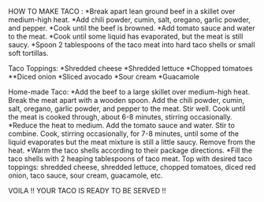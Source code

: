 HOW TO MAKE TACO :
*Break apart lean ground beef in a skillet over medium-high heat.
*Add chili powder, cumin, salt, oregano, garlic powder, and pepper.
*Cook until the beef is browned.
*Add tomato sauce and water to the meat.
*Cook until some liquid has evaporated, but the meat is still saucy.
*Spoon 2 tablespoons of the taco meat into hard taco shells or small soft tortillas.

Taco Toppings:
*Shredded cheese
*Shredded lettuce
*Chopped tomatoes
**Diced onion
*Sliced avocado
*Sour cream
*Guacamole

Home-made Taco:
*Add the beef to a large skillet over medium-high heat. Break the meat apart with a wooden spoon. Add the chili powder, cumin, salt, oregano, garlic powder, and pepper to the meat. Stir well. Cook until the meat is cooked through, about 6-8 minutes, stirring occasionally.
*Reduce the heat to medium. Add the tomato sauce and water. Stir to combine. Cook, stirring occasionally, for 7-8 minutes, until some of the liquid evaporates but the meat mixture is still a little saucy. Remove from the heat.
*Warm the taco shells according to their package directions.
*Fill the taco shells with 2 heaping tablespoons of taco meat. Top with desired taco toppings: shredded cheese, shredded lettuce, chopped tomatoes, diced red onion, taco sauce, sour cream, guacamole, etc.

VOILA !! YOUR TACO IS READY TO BE SERVED !!

